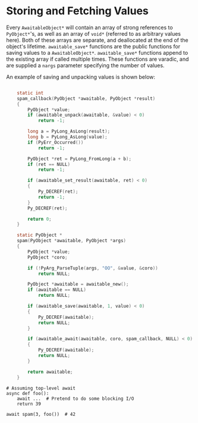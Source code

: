 # Storing and Fetching Values

Every ``AwaitableObject*`` will contain an array of strong references to ``PyObject*``'s, as well as an array of ``void*`` (referred to as arbitrary values here). Both of these arrays are separate, and deallocated at the end of the object's lifetime. ``awaitable_save*`` functions are the public functions for saving values to a ``AwaitableObject*``. ``awaitable_save*`` functions append to the existing array if called multiple times. These functions are varadic, and are supplied a ``nargs`` parameter specifying the number of values. 

An example of saving and unpacking values is shown below:

```c

    static int
    spam_callback(PyObject *awaitable, PyObject *result)
    {
        PyObject *value;
        if (awaitable_unpack(awaitable, &value) < 0)
            return -1;

        long a = PyLong_AsLong(result);
        long b = PyLong_AsLong(value);
        if (PyErr_Occurred())
            return -1;

        PyObject *ret = PyLong_FromLong(a + b);
        if (ret == NULL)
            return -1;

        if (awaitable_set_result(awaitable, ret) < 0)
        {
            Py_DECREF(ret);
            return -1;
        }
        Py_DECREF(ret);

        return 0;
    }

    static PyObject *
    spam(PyObject *awaitable, PyObject *args)
    {
        PyObject *value;
        PyObject *coro;

        if (!PyArg_ParseTuple(args, "OO", &value, &coro))
            return NULL;

        PyObject *awaitable = awaitable_new();
        if (awaitable == NULL)
            return NULL;

        if (awaitable_save(awaitable, 1, value) < 0)
        {
            Py_DECREF(awaitable);
            return NULL;
        }

        if (awaitable_await(awaitable, coro, spam_callback, NULL) < 0)
        {
            Py_DECREF(awaitable);
            return NULL;
        }

        return awaitable;
    }
```

    # Assuming top-level await
    async def foo():
        await ...  # Pretend to do some blocking I/O
        return 39

    await spam(3, foo())  # 42
